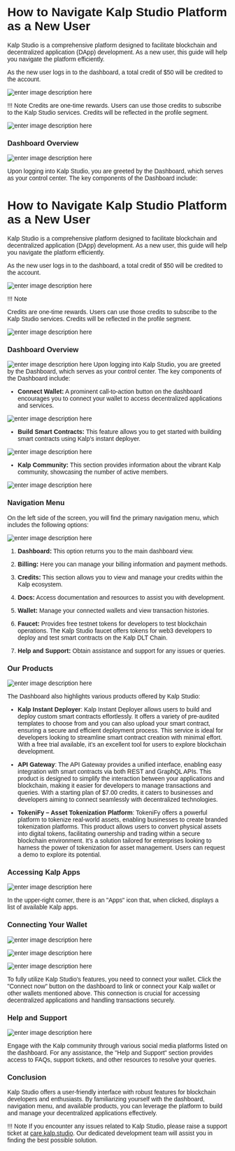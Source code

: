 <style>  body { font-family: "Source Sans 3", sans-serif!important; }</style>

<link  href="https://fonts.googleapis.com/css2?family=Source+Sans+3:ital,wght@0,200..900;1,200..900&display=swap"  rel="stylesheet">  <link  rel="stylesheet"  href="https://fonts.googleapis.com/icon?family=Material+Icons">


# **How to Navigate Kalp Studio Platform as a New User**

Kalp Studio is a comprehensive platform designed to facilitate blockchain and decentralized application (DApp) development. As a new user, this guide will help you navigate the platform efficiently.

As the new user logs in to the dashboard, a total credit of $50 will be credited to the account.

![enter image description here](https://docs-images-kalp-studio.s3.ap-south-1.amazonaws.com/2.+Dashboard/1.png)


!!! Note
    Credits are one-time rewards. Users can use those credits to subscribe to the Kalp Studio services. Credits will be reflected in the profile segment. 


![enter image description here](https://docs-images-kalp-studio.s3.ap-south-1.amazonaws.com/2.+Dashboard/2.png)

### **Dashboard Overview**

![enter image description here](https://docs-images-kalp-studio.s3.ap-south-1.amazonaws.com/2.+Dashboard/3.png)

Upon logging into Kalp Studio, you are greeted by the Dashboard, which serves as your control center. The key components of the Dashboard include:

# **How to Navigate Kalp Studio Platform as a New User**

  

Kalp Studio is a comprehensive platform designed to facilitate blockchain and decentralized application (DApp) development. As a new user, this guide will help you navigate the platform efficiently.

  

As the new user logs in to the dashboard, a total credit of $50 will be credited to the account.

  

![enter image description here](https://docs-images-kalp-studio.s3.ap-south-1.amazonaws.com/2.+Dashboard/1.png)

  
  

!!! Note

Credits are one-time rewards. Users can use those credits to subscribe to the Kalp Studio services. Credits will be reflected in the profile segment.
  
  

![enter image description here](https://docs-images-kalp-studio.s3.ap-south-1.amazonaws.com/2.+Dashboard/2.png)

  

### **Dashboard Overview**

![enter image description here](https://docs-images-kalp-studio.s3.ap-south-1.amazonaws.com/2.+Dashboard/3.png)
Upon logging into Kalp Studio, you are greeted by the Dashboard, which serves as your control center. The key components of the Dashboard include:

-   **Connect Wallet:** A prominent call-to-action button on the dashboard encourages you to connect your wallet to access decentralized applications and services.

![enter image description here](https://docs-images-kalp-studio.s3.ap-south-1.amazonaws.com/2.+Dashboard/4.png)

-   **Build Smart Contracts:** This feature allows you to get started with building smart contracts using Kalp’s instant deployer.

![enter image description here](https://docs-images-kalp-studio.s3.ap-south-1.amazonaws.com/2.+Dashboard/5.png)

-   **Kalp Community:** This section provides information about the vibrant Kalp community, showcasing the number of active members.

![enter image description here](https://docs-images-kalp-studio.s3.ap-south-1.amazonaws.com/2.+Dashboard/6.png)

### **Navigation Menu**

On the left side of the screen, you will find the primary navigation menu, which includes the following options:

![enter image description here](https://docs-images-kalp-studio.s3.ap-south-1.amazonaws.com/2.+Dashboard/7.png)



1.  **Dashboard:** This option returns you to the main dashboard view.
    
2.  **Billing:** Here you can manage your billing information and payment methods.
    
3.  **Credits:** This section allows you to view and manage your credits within the Kalp ecosystem.
    
4.  **Docs:** Access documentation and resources to assist you with development.
    
5.  **Wallet:** Manage your connected wallets and view transaction histories.
    
6.  **Faucet:** Provides free testnet tokens for developers to test blockchain operations. The Kalp Studio faucet offers tokens for web3 developers to deploy and test smart contracts on the Kalp DLT Chain.
    
7.  **Help and Support:** Obtain assistance and support for any issues or queries.
    

### **Our Products**

![enter image description here](https://docs-images-kalp-studio.s3.ap-south-1.amazonaws.com/2.+Dashboard/8.png)

The Dashboard also highlights various products offered by Kalp Studio:

-   **Kalp Instant Deployer**: Kalp Instant Deployer allows users to build and deploy custom smart contracts effortlessly. It offers a variety of pre-audited templates to choose from and you can also upload your smart contract, ensuring a secure and efficient deployment process. This service is ideal for developers looking to streamline smart contract creation with minimal effort. With a free trial available, it’s an excellent tool for users to explore blockchain development.
    
-   **API Gateway**: The API Gateway provides a unified interface, enabling easy integration with smart contracts via both REST and GraphQL APIs. This product is designed to simplify the interaction between your applications and blockchain, making it easier for developers to manage transactions and queries. With a starting plan of $7.00 credits, it caters to businesses and developers aiming to connect seamlessly with decentralized technologies.
    
-   **TokeniFy – Asset Tokenization Platform**: TokeniFy offers a powerful platform to tokenize real-world assets, enabling businesses to create branded tokenization platforms. This product allows users to convert physical assets into digital tokens, facilitating ownership and trading within a secure blockchain environment. It's a solution tailored for enterprises looking to harness the power of tokenization for asset management. Users can request a demo to explore its potential.

### **Accessing Kalp Apps**

![enter image description here](https://docs-images-kalp-studio.s3.ap-south-1.amazonaws.com/2.+Dashboard/9.png)

In the upper-right corner, there is an "Apps" icon that, when clicked, displays a list of available Kalp apps.

### **Connecting Your Wallet**

![enter image description here](https://docs-images-kalp-studio.s3.ap-south-1.amazonaws.com/2.+Dashboard/10.png)

![enter image description here](https://docs-images-kalp-studio.s3.ap-south-1.amazonaws.com/New+changes/1.png)

![enter image description here](https://docs-images-kalp-studio.s3.ap-south-1.amazonaws.com/New+changes/2.png)

To fully utilize Kalp Studio’s features, you need to connect your wallet. Click the "Connect now" button on the dashboard to link or connect your Kalp wallet or other wallets mentioned above. This connection is crucial for accessing decentralized applications and handling transactions securely.

### **Help and Support**

![enter image description here](https://docs-images-kalp-studio.s3.ap-south-1.amazonaws.com/2.+Dashboard/12.png)

Engage with the Kalp community through various social media platforms listed on the dashboard. For any assistance, the "Help and Support" section provides access to FAQs, support tickets, and other resources to resolve your queries.

### **Conclusion**

Kalp Studio offers a user-friendly interface with robust features for blockchain developers and enthusiasts. By familiarizing yourself with the dashboard, navigation menu, and available products, you can leverage the platform to build and manage your decentralized applications effectively.

!!! Note
    If you encounter any issues related to Kalp Studio, please raise a support ticket at [care.kalp.studio](mailto:care.kalp.studio). Our dedicated development team will assist you in finding the best possible solution.